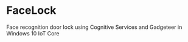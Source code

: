 # FaceLock
Face recognition door lock using Cognitive Services and Gadgeteer in Windows 10 IoT Core
